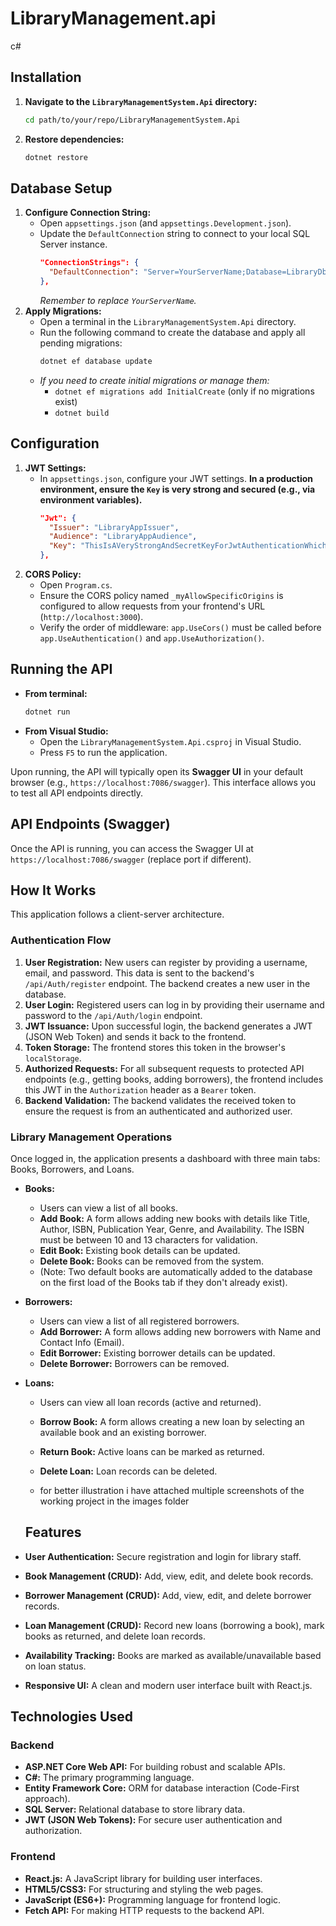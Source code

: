 # LibraryManagement.api
c#
## Installation

1.  **Navigate to the `LibraryManagementSystem.Api` directory:**
    ```bash
    cd path/to/your/repo/LibraryManagementSystem.Api
    ```
2.  **Restore dependencies:**
    ```bash
    dotnet restore
    ```

## Database Setup

1.  **Configure Connection String:**
    * Open `appsettings.json` (and `appsettings.Development.json`).
    * Update the `DefaultConnection` string to connect to your local SQL Server instance.
        ```json
        "ConnectionStrings": {
          "DefaultConnection": "Server=YourServerName;Database=LibraryDb;Trusted_Connection=True;MultipleActiveResultSets=true;TrustServerCertificate=True"
        },
        ```
        *Remember to replace `YourServerName`.*
2.  **Apply Migrations:**
    * Open a terminal in the `LibraryManagementSystem.Api` directory.
    * Run the following command to create the database and apply all pending migrations:
        ```bash
        dotnet ef database update
        ```
    * *If you need to create initial migrations or manage them:*
        * `dotnet ef migrations add InitialCreate` (only if no migrations exist)
        * `dotnet build`

## Configuration

1.  **JWT Settings:**
    * In `appsettings.json`, configure your JWT settings. **In a production environment, ensure the `Key` is very strong and secured (e.g., via environment variables).**
        ```json
        "Jwt": {
          "Issuer": "LibraryAppIssuer",
          "Audience": "LibraryAppAudience",
          "Key": "ThisIsAVeryStrongAndSecretKeyForJwtAuthenticationWhichShouldBeLongEnough"
        },
        ```
2.  **CORS Policy:**
    * Open `Program.cs`.
    * Ensure the CORS policy named `_myAllowSpecificOrigins` is configured to allow requests from your frontend's URL (`http://localhost:3000`).
    * Verify the order of middleware: `app.UseCors()` must be called before `app.UseAuthentication()` and `app.UseAuthorization()`.

## Running the API

* **From terminal:**
    ```bash
    dotnet run
    ```
* **From Visual Studio:**
    * Open the `LibraryManagementSystem.Api.csproj` in Visual Studio.
    * Press `F5` to run the application.

Upon running, the API will typically open its **Swagger UI** in your default browser (e.g., `https://localhost:7086/swagger`). This interface allows you to test all API endpoints directly.

## API Endpoints (Swagger)

Once the API is running, you can access the Swagger UI at `https://localhost:7086/swagger` (replace port if different).
## How It Works

This application follows a client-server architecture.

### Authentication Flow

1.  **User Registration:** New users can register by providing a username, email, and password. This data is sent to the backend's `/api/Auth/register` endpoint. The backend creates a new user in the database.
2.  **User Login:** Registered users can log in by providing their username and password to the `/api/Auth/login` endpoint.
3.  **JWT Issuance:** Upon successful login, the backend generates a JWT (JSON Web Token) and sends it back to the frontend.
4.  **Token Storage:** The frontend stores this token in the browser's `localStorage`.
5.  **Authorized Requests:** For all subsequent requests to protected API endpoints (e.g., getting books, adding borrowers), the frontend includes this JWT in the `Authorization` header as a `Bearer` token.
6.  **Backend Validation:** The backend validates the received token to ensure the request is from an authenticated and authorized user.

### Library Management Operations

Once logged in, the application presents a dashboard with three main tabs: Books, Borrowers, and Loans.

* **Books:**
    * Users can view a list of all books.
    * **Add Book:** A form allows adding new books with details like Title, Author, ISBN, Publication Year, Genre, and Availability. The ISBN must be between 10 and 13 characters for validation.
    * **Edit Book:** Existing book details can be updated.
    * **Delete Book:** Books can be removed from the system.
    * (Note: Two default books are automatically added to the database on the first load of the Books tab if they don't already exist).
* **Borrowers:**
    * Users can view a list of all registered borrowers.
    * **Add Borrower:** A form allows adding new borrowers with Name and Contact Info (Email).
    * **Edit Borrower:** Existing borrower details can be updated.
    * **Delete Borrower:** Borrowers can be removed.
* **Loans:**
    * Users can view all loan records (active and returned).
    * **Borrow Book:** A form allows creating a new loan by selecting an available book and an existing borrower.
    * **Return Book:** Active loans can be marked as returned.
    * **Delete Loan:** Loan records can be deleted.
 
    * for better illustration i have attached multiple screenshots of the working project in the images folder
  ## Features

* **User Authentication:** Secure registration and login for library staff.
* **Book Management (CRUD):** Add, view, edit, and delete book records.
* **Borrower Management (CRUD):** Add, view, edit, and delete borrower records.
* **Loan Management (CRUD):** Record new loans (borrowing a book), mark books as returned, and delete loan records.
* **Availability Tracking:** Books are marked as available/unavailable based on loan status.
* **Responsive UI:** A clean and modern user interface built with React.js.

## Technologies Used

### Backend

* **ASP.NET Core Web API:** For building robust and scalable APIs.
* **C#:** The primary programming language.
* **Entity Framework Core:** ORM for database interaction (Code-First approach).
* **SQL Server:** Relational database to store library data.
* **JWT (JSON Web Tokens):** For secure user authentication and authorization.

### Frontend

* **React.js:** A JavaScript library for building user interfaces.
* **HTML5/CSS3:** For structuring and styling the web pages.
* **JavaScript (ES6+):** Programming language for frontend logic.
* **Fetch API:** For making HTTP requests to the backend API.

